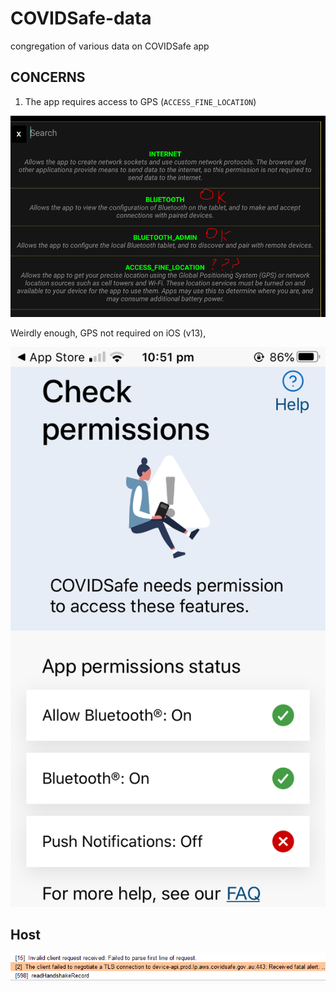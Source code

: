 # COVIDSafe-data
congregation of various data on COVIDSafe app

## CONCERNS

1. The app requires access to GPS (`ACCESS_FINE_LOCATION`)

![FINE LOCATION?](pics/questions.PNG)

Weirdly enough, GPS not required on iOS (v13),

![iPhone](pics/IMG_0923.png)


## Host

![hosts](pics/host.PNG)